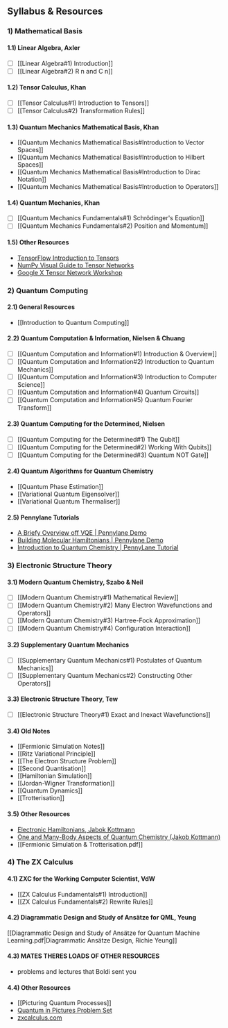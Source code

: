 ## Syllabus & Resources

### 1) Mathematical Basis

#### 1.1) Linear Algebra, Axler
- [ ] [[Linear Algebra#1) Introduction]]
- [ ] [[Linear Algebra#2) R n and C n]]
#### 1.2) Tensor Calculus, Khan
- [ ] [[Tensor Calculus#1) Introduction to Tensors]]
- [ ] [[Tensor Calculus#2) Transformation Rules]]
#### 1.3) Quantum Mechanics Mathematical Basis, Khan
- [[Quantum Mechanics Mathematical Basis#Introduction to Vector Spaces]]
- [[Quantum Mechanics Mathematical Basis#Introduction to Hilbert Spaces]]
- [[Quantum Mechanics Mathematical Basis#Introduction to Dirac Notation]]
- [[Quantum Mechanics Mathematical Basis#Introduction to Operators]]
#### 1.4) Quantum Mechanics, Khan
- [ ] [[Quantum Mechanics Fundamentals#1) Schrödinger's Equation]]
- [ ] [[Quantum Mechanics Fundamentals#2) Position and Momentum]]
#### 1.5) Other Resources
- [TensorFlow Introduction to Tensors](https://www.tensorflow.org/guide/tensor)
- [NumPy Visual Guide to Tensor Networks](https://betterprogramming.pub/numpy-illustrated-the-visual-guide-to-numpy-3b1d4976de1d)
- [Google X Tensor Network Workshop](https://www.youtube.com/watch?v=S6QGgRARPYw)
### 2) Quantum Computing

#### 2.1) General Resources
- [[Introduction to Quantum Computing]]
#### 2.2) Quantum Computation & Information, Nielsen & Chuang
- [ ] [[Quantum Computation and Information#1) Introduction & Overview]]
- [ ] [[Quantum Computation and Information#2) Introduction to Quantum Mechanics]]
- [ ] [[Quantum Computation and Information#3) Introduction to Computer Science]]
- [ ] [[Quantum Computation and Information#4) Quantum Circuits]]
- [ ] [[Quantum Computation and Information#5) Quantum Fourier Transform]]
#### 2.3) Quantum Computing for the Determined, Nielsen
- [ ] [[Quantum Computing for the Determined#1) The Qubit]]
- [ ] [[Quantum Computing for the Determined#2) Working With Qubits]]
- [ ] [[Quantum Computing for the Determined#3) Quantum NOT Gate]]
#### 2.4) Quantum Algorithms for Quantum Chemistry
- [[Quantum Phase Estimation]]
- [[Variational Quantum Eigensolver]]
- [[Variational Quantum Thermaliser]]
#### 2.5) Pennylane Tutorials
- [A Briefy Overview off VQE | Pennylane Demo](https://pennylane.ai/qml/demos/tutorial_vqe)
- [Building Molecular Hamiltonians | Pennylane Demo](https://pennylane.ai/qml/demos/tutorial_quantum_chemistry)
- [Introduction to Quantum Chemistry | PennyLane Tutorial](https://www.youtube.com/watch?v=_ediOdFUr10)

### 3) Electronic Structure Theory

#### 3.1) Modern Quantum Chemistry, Szabo & Neil
- [ ] [[Modern Quantum Chemistry#1) Mathematical Review]]
- [ ] [[Modern Quantum Chemistry#2) Many Electron Wavefunctions and Operators]]
- [ ] [[Modern Quantum Chemistry#3) Hartree-Fock Approximation]]
- [ ] [[Modern Quantum Chemistry#4) Configuration Interaction]]

#### 3.2) Supplementary Quantum Mechanics
- [ ] [[Supplementary Quantum Mechanics#1) Postulates of Quantum Mechanics]]
- [ ] [[Supplementary Quantum Mechanics#2) Constructing Other Operators]]

#### 3.3) Electronic Structure Theory, Tew
- [ ] [[Electronic Structure Theory#1) Exact and Inexact Wavefunctions]]
#### 3.4) Old Notes
- [[Fermionic Simulation Notes]]
- [[Ritz Variational Principle]]
- [[The Electron Structure Problem]]
- [[Second Quantisation]]
- [[Hamiltonian Simulation]]
- [[Jordan-Wigner Transformation]]
- [[Quantum Dynamics]]
- [[Trotterisation]]
#### 3.5) Other Resources
- [Electronic Hamiltonians, Jabok Kottmann](https://jakobkottmann.com/posts/electronic-hamiltonians/)
- [One and Many-Body Aspects of Quantum Chemistry (Jakob Kottmann)](https://www.youtube.com/watch?v=c0lzuezTDTQ)
- [[Fermionic Simulation & Trotterisation.pdf]]
### 4) The ZX Calculus

#### 4.1) ZXC for the Working Computer Scientist, VdW
- [[ZX Calculus Fundamentals#1) Introduction]]
- [[ZX Calculus Fundamentals#2) Rewrite Rules]]
#### 4.2) Diagrammatic Design and Study of Ansätze for QML, Yeung
[[Diagrammatic Design and Study of Ansätze for Quantum Machine Learning.pdf|Diagrammatic Ansätze Design, Richie Yeung]]

#### 4.3) MATES THERES LOADS OF OTHER RESOURCES
- problems and lectures that Boldi sent you
#### 4.4) Other Resources
- [[Picturing Quantum Processes]]
- [Quantum in Pictures Problem Set](https://sites.google.com/view/quantum-in-pictures-2023#h.ikl1o0dtnymv)
- [zxcalculus.com](https://zxcalculus.com/)
